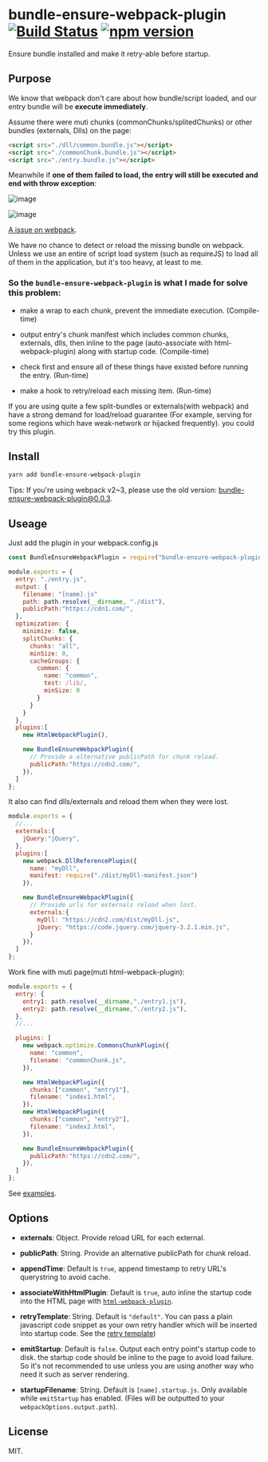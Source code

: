 # bundle-ensure-webpack-plugin [![Build Status](https://travis-ci.org/mc-zone/bundle-ensure-webpack-plugin.svg?branch=master)](https://travis-ci.org/mc-zone/bundle-ensure-webpack-plugin) [![npm version](https://badge.fury.io/js/bundle-ensure-webpack-plugin.svg)](http://badge.fury.io/js/bundle-ensure-webpack-plugin) 

Ensure bundle installed and make it retry-able before startup.


## Purpose

We know that webpack don't care about how bundle/script loaded, and our entry bundle will be **execute immediately**.

Assume there were muti chunks (commonChunks/splitedChunks) or other bundles (externals, Dlls) on the page:

```HTML
<script src="./dll/common.bundle.js"></script>
<script src="./commonChunk.bundle.js"></script>
<script src="./entry.bundle.js"></script>
```

Meanwhile if **one of them failed to load, the entry will still be executed and end with throw exception**:

![image](https://user-images.githubusercontent.com/4403937/27761817-fbd0b6c6-5e96-11e7-8c5e-1fdbc411c0ab.png)

![image](https://user-images.githubusercontent.com/4403937/27761025-18deef90-5e87-11e7-8a63-5c10612acf36.png)

[A issue on webpack](https://github.com/webpack/webpack/issues/5197).

We have no chance to detect or reload the missing bundle on webpack. Unless we use an entire of script load system (such as requireJS) to load all of them in the application, but it's too heavy, at least to me.

### So the `bundle-ensure-webpack-plugin` is what I made for solve this problem: ###

- make a wrap to each chunk, prevent the immediate execution. (Compile-time)

- output entry's chunk manifest which includes common chunks, externals, dlls, then inline to the page (auto-associate with html-webpack-plugin) along with startup code. (Compile-time)

- check first and ensure all of these things have existed before running the entry. (Run-time)

- make a hook to retry/reload each missing item. (Run-time)

If you are using quite a few split-bundles or externals(with webpack) and have a strong demand for load/reload guarantee (For example, serving for some regions which have weak-network or hijacked frequently). you could try this plugin.


## Install

```bash
yarn add bundle-ensure-webpack-plugin
```

Tips: If you're using webpack v2~3, please use the old version: [bundle-ensure-webpack-plugin@0.0.3](https://github.com/mc-zone/bundle-ensure-webpack-plugin/tree/webpack3).

## Useage

Just add the plugin in your webpack.config.js

```javascript
const BundleEnsureWebpackPlugin = require("bundle-ensure-webpack-plugin");
```

```javascript
module.exports = {
  entry: "./entry.js",
  output: {
    filename: "[name].js"
    path: path.resolve(__dirname, "./dist"),
    publicPath:"https://cdn1.com/", 
  },
  optimization: {
    minimize: false,
    splitChunks: {
      chunks: "all",
      minSize: 0,
      cacheGroups: {
        common: {
          name: "common",
          test: /lib/,
          minSize: 0
        }
      }
    }
  },
  plugins:[
    new HtmlWebpackPlugin(),

    new BundleEnsureWebpackPlugin({
      // Provide a alternative publicPath for chunk reload.
      publicPath:"https://cdn2.com/", 
    }),
  ]
};
```

It also can find dlls/externals and reload them when they were lost.

```javascript
module.exports = {
  //...
  externals:{
    jQuery:"jQuery",
  },
  plugins:[
    new webpack.DllReferencePlugin({
      name: "myDll",
      manifest: require("./dist/myDll-manifest.json")
    }),

    new BundleEnsureWebpackPlugin({
      // Provide urls for externals reload when lost.
      externals:{
        myDll: "https://cdn2.com/dist/myDll.js",
        jQuery: "https://code.jquery.com/jquery-3.2.1.min.js", 
      }
    }),
  ]
};
```

Work fine with muti page(muti html-webpack-plugin):

```javascript
module.exports = {
  entry: {
    entry1: path.resolve(__dirname,"./entry1.js"),
    entry2: path.resolve(__dirname,"./entry2.js"),
  },
  //...

  plugins: [
    new webpack.optimize.CommonsChunkPlugin({
      name: "common",
      filename: "commonChunk.js",
    }),

    new HtmlWebpackPlugin({
      chunks:["common", "entry1"],
      filename: "index1.html",
    }),
    new HtmlWebpackPlugin({
      chunks:["common", "entry2"], 
      filename: "index2.html",
    }),

    new BundleEnsureWebpackPlugin({
      publicPath:"https://cdn2.com/", 
    }),
  ]
};
```

See [examples](/examples/).

## Options

- **externals**: Object. Provide reload URL for each external.

- **publicPath**: String. Provide an alternative publicPath for chunk reload.

- **appendTime**: Default is `true`, append timestamp to retry URL's querystring to avoid cache.

- **associateWithHtmlPlugin**: Default is `true`, auto inline the startup code into the HTML page with [`html-webpack-plugin`](https://github.com/jantimon/html-webpack-plugin).

- **retryTemplate**: String. Default is `"default"`. You can pass a plain javascript code snippet as your own retry handler which will be inserted into startup code. See the [retry template](/template/retry/))

- **emitStartup**: Default is `false`. Output each entry point's startup code to disk. the startup code should be inline to the page to avoid load failure. So it's not recommended to use unless you are using another way who need it such as server rendering.

- **startupFilename**: String. Default is `[name].startup.js`. Only available while `emitStartup` has enabled. (Files will be outputted to your `webpackOptions.output.path`).

## License

MIT.
